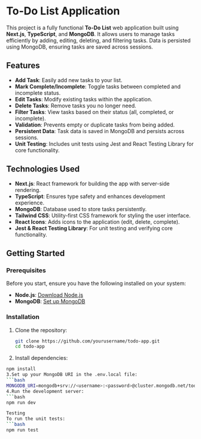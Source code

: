 # To-Do List Application

This project is a fully functional **To-Do List** web application built using **Next.js**, **TypeScript**, and **MongoDB**. It allows users to manage tasks efficiently by adding, editing, deleting, and filtering tasks. Data is persisted using MongoDB, ensuring tasks are saved across sessions.

## Features

- **Add Task**: Easily add new tasks to your list.
- **Mark Complete/Incomplete**: Toggle tasks between completed and incomplete status.
- **Edit Tasks**: Modify existing tasks within the application.
- **Delete Tasks**: Remove tasks you no longer need.
- **Filter Tasks**: View tasks based on their status (all, completed, or incomplete).
- **Validation**: Prevents empty or duplicate tasks from being added.
- **Persistent Data**: Task data is saved in MongoDB and persists across sessions.
- **Unit Testing**: Includes unit tests using Jest and React Testing Library for core functionality.

## Technologies Used

- **Next.js**: React framework for building the app with server-side rendering.
- **TypeScript**: Ensures type safety and enhances development experience.
- **MongoDB**: Database used to store tasks persistently.
- **Tailwind CSS**: Utility-first CSS framework for styling the user interface.
- **React Icons**: Adds icons to the application (edit, delete, complete).
- **Jest & React Testing Library**: For unit testing and verifying core functionality.

## Getting Started

### Prerequisites

Before you start, ensure you have the following installed on your system:

- **Node.js**: [Download Node.js](https://nodejs.org)
- **MongoDB**: [Set up MongoDB](https://www.mongodb.com/atlas/database)

### Installation

1. Clone the repository:

   ```bash
   git clone https://github.com/yourusername/todo-app.git
   cd todo-app
2. Install dependencies:
 ```bash
npm install
3.Set up your MongoDB URI in the .env.local file:
```bash
MONGODB_URI=mongodb+srv://<username>:<password>@cluster.mongodb.net/todo-app?retryWrites=true&w=majority
4.Run the development server:
```bash
npm run dev

Testing
To run the unit tests:
```bash
npm run test



   
